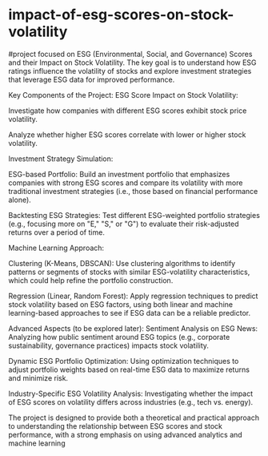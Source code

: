 # impact-of-esg-scores-on-stock-volatility
#project focused on ESG (Environmental, Social, and Governance) Scores and their Impact on Stock Volatility. The key goal is to understand how ESG ratings influence the volatility of stocks and explore investment strategies that leverage ESG data for improved performance.

Key Components of the Project:
ESG Score Impact on Stock Volatility:

Investigate how companies with different ESG scores exhibit stock price volatility.

Analyze whether higher ESG scores correlate with lower or higher stock volatility.

Investment Strategy Simulation:

ESG-based Portfolio: Build an investment portfolio that emphasizes companies with strong ESG scores and compare its volatility with more traditional investment strategies (i.e., those based on financial performance alone).

Backtesting ESG Strategies: Test different ESG-weighted portfolio strategies (e.g., focusing more on "E," "S," or "G") to evaluate their risk-adjusted returns over a period of time.

Machine Learning Approach:

Clustering (K-Means, DBSCAN): Use clustering algorithms to identify patterns or segments of stocks with similar ESG-volatility characteristics, which could help refine the portfolio construction.

Regression (Linear, Random Forest): Apply regression techniques to predict stock volatility based on ESG factors, using both linear and machine learning-based approaches to see if ESG data can be a reliable predictor.

Advanced Aspects (to be explored later):
Sentiment Analysis on ESG News: Analyzing how public sentiment around ESG topics (e.g., corporate sustainability, governance practices) impacts stock volatility.

Dynamic ESG Portfolio Optimization: Using optimization techniques to adjust portfolio weights based on real-time ESG data to maximize returns and minimize risk.

Industry-Specific ESG Volatility Analysis: Investigating whether the impact of ESG scores on volatility differs across industries (e.g., tech vs. energy).

The project is designed to provide both a theoretical and practical approach to understanding the relationship between ESG scores and stock performance, with a strong emphasis on using advanced analytics and machine learning
